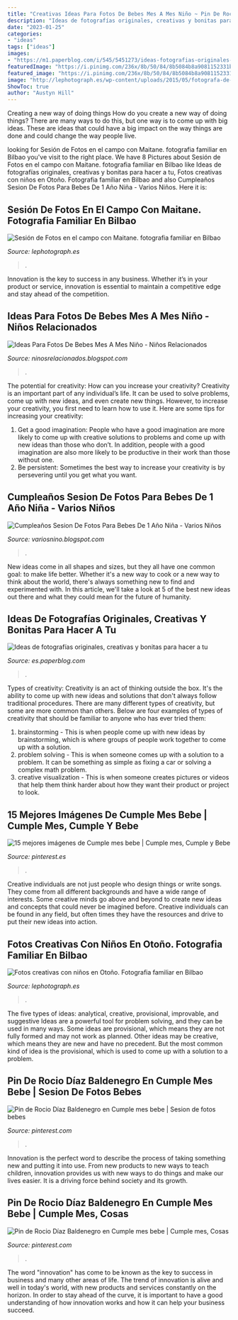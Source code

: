 ```yaml
---
title: "Creativas Ideas Para Fotos De Bebes Mes A Mes Niño ~ Pin De Rocio Díaz Baldenegro En Cumple Mes Bebe"
description: "Ideas de fotografías originales, creativas y bonitas para hacer a tu"
date: "2023-01-25"
categories:
- "ideas"
tags: ["ideas"]
images:
- "https://m1.paperblog.com/i/545/5451273/ideas-fotografias-originales-creativas-bonita-L-rLQglv.jpeg"
featuredImage: "https://i.pinimg.com/236x/8b/50/84/8b5084b8a9081152331bad03dce733b7.jpg"
featured_image: "https://i.pinimg.com/236x/8b/50/84/8b5084b8a9081152331bad03dce733b7.jpg"
image: "http://lephotograph.es/wp-content/uploads/2015/05/fotografa-de-bebes-en-españa.jpg"
ShowToc: true
author: "Austyn Hill"
---
```



Creating a new way of doing things
How do you create a new way of doing things? There are many ways to do this, but one way is to come up with big ideas. These are ideas that could have a big impact on the way things are done and could change the way people live.

	

		
looking for Sesión de Fotos en el campo con Maitane. fotografia familiar en Bilbao you've visit to the right place. We have 8 Pictures about Sesión de Fotos en el campo con Maitane. fotografia familiar en Bilbao like Ideas de fotografías originales, creativas y bonitas para hacer a tu, Fotos creativas con niños en Otoño. Fotografia familiar en Bilbao and also Cumpleaños Sesion De Fotos Para Bebes De 1 Año Niña - Varios Niños. Here it is:
		
    
## Sesión De Fotos En El Campo Con Maitane. Fotografia Familiar En Bilbao

<img loading=lazy src="http://lephotograph.es/wp-content/uploads/2015/05/fotografa-de-bebes-en-españa.jpg" onerror="this.onerror=null;this.src='https://tse1.mm.bing.net/th?id=OIP.0ww1M1aeSbcFDVYGn7mwCgHaHc&amp;pid=15.1';" alt="Sesión de Fotos en el campo con Maitane. fotografia familiar en Bilbao">

_Source: lephotograph.es_

>. 

	

Innovation is the key to success in any business. Whether it’s in your product or service, innovation is essential to maintain a competitive edge and stay ahead of the competition.

    
## Ideas Para Fotos De Bebes Mes A Mes Niño - Niños Relacionados

<img loading=lazy src="https://cursodeorganizaciondelhogar.com/wp-content/uploads/2017/08/ideas-para-la-fotografía-que-enmarca-los-primeros-doce-meses-del-bebe-5.jpg" onerror="this.onerror=null;this.src='https://tse4.mm.bing.net/th?id=OIP.nyogOynE5zLEusxaQHts3AHaJD&amp;pid=15.1';" alt="Ideas Para Fotos De Bebes Mes A Mes Niño - Niños Relacionados">

_Source: ninosrelacionados.blogspot.com_

>. 

	

The potential for creativity: How can you increase your creativity?
Creativity is an important part of any individual’s life. It can be used to solve problems, come up with new ideas, and even create new things. However, to increase your creativity, you first need to learn how to use it. Here are some tips for increasing your creativity: 
1. Get a good imagination: People who have a good imagination are more likely to come up with creative solutions to problems and come up with new ideas than those who don’t. In addition, people with a good imagination are also more likely to be productive in their work than those without one. 
2. Be persistent: Sometimes the best way to increase your creativity is by persevering until you get what you want.

    
## Cumpleaños Sesion De Fotos Para Bebes De 1 Año Niña - Varios Niños

<img loading=lazy src="https://lh5.googleusercontent.com/proxy/2cM4HFgeVUpsHAFdWSG1qRpwC675aUveBuD2hMSFtemXojCwPzig-wi4jwoq9iUKxmaL39_01BXeDJDT1Toe4gg46v4deyXNFQbKdVRRUZkbOE4PBH4N9kpWituIcp2oJtqo40rHpsZdgZCex26x-1cBErkPdQ=w1200-h630-p-k-no-nu" onerror="this.onerror=null;this.src='https://tse3.mm.bing.net/th?id=OIP.ePxoUHoBBV7b2oH4qVpx_wHaE7&amp;pid=15.1';" alt="Cumpleaños Sesion De Fotos Para Bebes De 1 Año Niña - Varios Niños">

_Source: variosnino.blogspot.com_

>. 

	

New ideas come in all shapes and sizes, but they all have one common goal: to make life better. Whether it's a new way to cook or a new way to think about the world, there's always something new to find and experimented with. In this article, we'll take a look at 5 of the best new ideas out there and what they could mean for the future of humanity.

    
## Ideas De Fotografías Originales, Creativas Y Bonitas Para Hacer A Tu

<img loading=lazy src="https://m1.paperblog.com/i/545/5451273/ideas-fotografias-originales-creativas-bonita-L-rLQglv.jpeg" onerror="this.onerror=null;this.src='https://tse4.mm.bing.net/th?id=OIP.kWu0LpnqRPnCImEbGJ6_PgAAAA&amp;pid=15.1';" alt="Ideas de fotografías originales, creativas y bonitas para hacer a tu">

_Source: es.paperblog.com_

>. 

	

Types of creativity:
Creativity is an act of thinking outside the box. It's the ability to come up with new ideas and solutions that don't always follow traditional procedures. 
There are many different types of creativity, but some are more common than others. Below are four examples of types of creativity that should be familiar to anyone who has ever tried them: 

1) brainstorming - This is when people come up with new ideas by brainstorming, which is where groups of people work together to come up with a solution.
2) problem solving - This is when someone comes up with a solution to a problem. It can be something as simple as fixing a car or solving a complex math problem.
3) creative visualization - This is when someone creates pictures or videos that help them think harder about how they want their product or project to look.

    
## 15 Mejores Imágenes De Cumple Mes Bebe | Cumple Mes, Cumple Y Bebe

<img loading=lazy src="https://i.pinimg.com/236x/8b/50/84/8b5084b8a9081152331bad03dce733b7.jpg" onerror="this.onerror=null;this.src='https://tse4.mm.bing.net/th?id=OIP.0tEkKu6F-rwtU-_h_TbG8QAAAA&amp;pid=15.1';" alt="15 mejores imágenes de Cumple mes bebe | Cumple mes, Cumple y Bebe">

_Source: pinterest.es_

>. 

	

Creative individuals are not just people who design things or write songs. They come from all different backgrounds and have a wide range of interests. Some creative minds go above and beyond to create new ideas and concepts that could never be imagined before. Creative individuals can be found in any field, but often times they have the resources and drive to put their new ideas into action.

    
## Fotos Creativas Con Niños En Otoño. Fotografia Familiar En Bilbao

<img loading=lazy src="http://lephotograph.es/wp-content/uploads/2014/10/fotografa-fotografos-creativos-españa-bilbao-bikaia-infantil-niños-familia-exterior-vintage-diferente-tematica-2.jpg" onerror="this.onerror=null;this.src='https://tse4.mm.bing.net/th?id=OIP.DrqIh5vxk35fmlvEjAkTyAHaK8&amp;pid=15.1';" alt="Fotos creativas con niños en Otoño. Fotografia familiar en Bilbao">

_Source: lephotograph.es_

>. 

	

The five types of ideas: analytical, creative, provisional, improvable, and suggestive
Ideas are a powerful tool for problem solving, and they can be used in many ways. Some ideas are provisional, which means they are not fully formed and may not work as planned. Other ideas may be creative, which means they are new and have no precedent. But the most common kind of idea is the provisional, which is used to come up with a solution to a problem.

    
## Pin De Rocio Díaz Baldenegro En Cumple Mes Bebe | Sesion De Fotos Bebes

<img loading=lazy src="https://i.pinimg.com/736x/84/7d/cf/847dcfb23e803faa63c0d40028caecb2.jpg" onerror="this.onerror=null;this.src='https://tse2.mm.bing.net/th?id=OIP.LYaQMDzDQAc5SsQgqq0idwHaKG&amp;pid=15.1';" alt="Pin de Rocio Díaz Baldenegro en Cumple mes bebe | Sesion de fotos bebes">

_Source: pinterest.com_

>. 

	

Innovation is the perfect word to describe the process of taking something new and putting it into use. From new products to new ways to teach children, innovation provides us with new ways to do things and make our lives easier. It is a driving force behind society and its growth.

    
## Pin De Rocio Díaz Baldenegro En Cumple Mes Bebe | Cumple Mes, Cosas

<img loading=lazy src="https://i.pinimg.com/originals/b3/f1/0d/b3f10d8d2546b8558a01ec2dffbc20ef.jpg" onerror="this.onerror=null;this.src='https://tse2.mm.bing.net/th?id=OIP.fKHAdGF4Z_aT2xYcQ3vEyAHaJ4&amp;pid=15.1';" alt="Pin de Rocio Díaz Baldenegro en Cumple mes bebe | Cumple mes, Cosas">

_Source: pinterest.com_

>. 

	

The word "innovation" has come to be known as the key to success in business and many other areas of life. The trend of innovation is alive and well in today's world, with new products and services constantly on the horizon. In order to stay ahead of the curve, it is important to have a good understanding of how innovation works and how it can help your business succeed.

